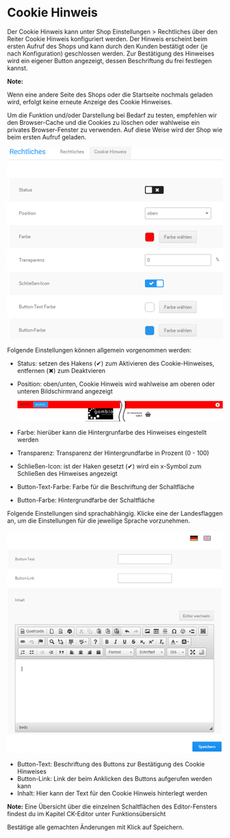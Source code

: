 # Cookie Hinweis 

Der Cookie Hinweis kann unter Shop Einstellungen \> Rechtliches über den Reiter Cookie Hinweis konfiguriert werden. Der Hinweis erscheint beim ersten Aufruf des Shops und kann durch den Kunden bestätigt oder \(je nach Konfiguration\) geschlossen werden. Zur Bestätigung des Hinweises wird ein eigener Button angezeigt, dessen Beschriftung du frei festlegen kannst.

**Note:**

Wenn eine andere Seite des Shops oder die Startseite nochmals geladen wird, erfolgt keine erneute Anzeige des Cookie Hinweises.

Um die Funktion und/oder Darstellung bei Bedarf zu testen, empfehlen wir den Browser-Cache und die Cookies zu löschen oder wahlweise ein privates Browser-Fenster zu verwenden. Auf diese Weise wird der Shop wie beim ersten Aufruf geladen.

![](Bilder/Abb034_CookieHinweis.PNG "Cookie Hinweis, allgemeine Einstellungen")

Folgende Einstellungen können allgemein vorgenommen werden:

-   Status: setzen des Hakens \(✔\) zum Aktivieren des Cookie-Hinweises, entfernen \(✖\) zum Deaktvieren
-   Position: oben/unten, Cookie Hinweis wird wahlweise am oberen oder unteren Bildschirmrand angezeigt

    ![](Bilder/Abb036a_CookieHinweisOben_.PNG "Cookie Hinweis, Position: oben, mit Schließen-Icon")

-   Farbe: hierüber kann die Hintergrunfarbe des Hinweises eingestellt werden
-   Transparenz: Transparenz der Hintergrundfarbe in Prozent \(0 - 100\)
-   Schließen-Icon: ist der Haken gesetzt \(✔\) wird ein x-Symbol zum Schließen des Hinweises angezeigt
-   Button-Text-Farbe: Farbe für die Beschriftung der Schaltfläche
-   Button-Farbe: Hintergrundfarbe der Schaltfläche

Folgende Einstellungen sind sprachabhängig. Klicke eine der Landesflaggen an, um die Einstellungen für die jeweilige Sprache vorzunehmen.

![](Bilder/Abb035_CookieHinweis.PNG "Cookie Hinweis, sprachabhängige Einstellungen")

-   Button-Text: Beschriftung des Buttons zur Bestätigung des Cookie Hinweises
-   Button-Link: Link der beim Anklicken des Buttons aufgerufen werden kann
-   Inhalt: Hier kann der Text für den Cookie Hinweis hinterlegt werden

**Note:** Eine Übersicht über die einzelnen Schaltflächen des Editor-Fensters findest du im Kapitel CK-Editor unter Funktionsübersicht

Bestätige alle gemachten Änderungen mit Klick auf Speichern.



